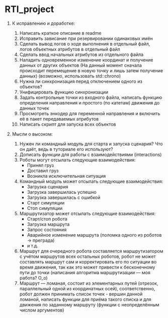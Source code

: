 ﻿# RTI_project

1. К исправлению и доработке:
	1) Написать краткое описание в readme
	2) Исправить зависание при резервировании одинаковых имён
	3) Сделать вывод логов о ходе выполнения в отдельный файл, логов объектных атрибутов в отдельный файл
	4) Сделать ввод начальных атрибутов из отдельного файла
	5) Наладить одновременное изменение координат и получение данных от других объектов (На данный момент сначала происходит перемещение в новую точку и лишь затем получение данных) (возможно, использовать std::chrono)
	6) Нужна ли синхронизация перед отключением одного из объектов?
	7) Унифицировать функцию синхронизации
	8) Задать контрольные точки из входного файла, написать функцию определения направления и простого (по катетам) движения до данных точек
	9) Просмотреть энкодер для переменной направления и включить её в пакет передаваемых атрибутов
	10) Написать скрипт для запуска всех объектов

2. Мысли о высоком:
	1) Нужен ли командный модуль для старта и запуска сценария? Что он даёт, ведь в туториале его используют?
	2) Дописать функции для работы с взаимодействиями (interactions)
	3) Роботы могут отсылать следующие взаимодействия:
		- Принял груз
		- Доставил груз
		- Возникла исключительная ситуация
	4) Командный модуль может отсылать следующие взаимодействия:
		- Загрузка сценария
		- Загрузка завершилась успешно
		- Загрузка завершилась с ошибкой
		- Старт симуляции
		- Стоп симуляции
	5) Маршрутизатор может отсылать следующие взаимодействия:
		- Старт/стоп робота
		- Загрузка маршрута
		- Запрос состояния
		- Аварийное изменение маршрута (поломка одного из роботов → преграда)
		- и т.д. 
	6) Маршрут для очередного робота составляется маршрутизатором с учётом маршрутов всех остальных роботов, робот не может составлять маршрут сам и корректировать его по ситуации во время движения, так как это может привести к бесконечному пути до точки (написания алгоритма маршрутизации — моя работа? О_о)
	7) Маршрут — ломаная, состоит из элементарных путей (отрезок, параллельный одной из координатных осей), соответственно, робот должен принимать список точек  - вершин данной ломаной, написать функции для приёма такого списка и для движения по заданному маршруту (функции с неопределённым числом аргументов)
